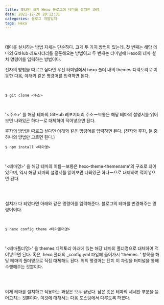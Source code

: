 ```yaml
---
title: 초보인 내가 Hexo 블로그에 테마를 설치한 과정
date: 2021-12-20 20:12:31
categories: 블로그 개발일지
tags: Hexo
---
```

</br>

테마를 설치하는 방법 자체는 단순하다. 크게 두 가지 방법이 있는데, 첫 번째는 해당 테마의 GitHub 레포지터리를 클론해오는 방법이고 두 번째는 터미널에 Hexo의 테마 설치 명령어를 입력하는 방법이다. 

<!-- more -->

전자의 방법을 따르고 싶다면 우선 터미널에서 hexo 폴더 내의 themes 디렉토리로 이동한 다음, 아래와 같은 명령어를 입력하면 된다.

</br>

    $ git clone <주소>

</br>

'<주소>' 를 해당 테마의 GitHub 레포지터리 주소ー보통은 해당 테마의 설명서를 읽어보면 나와있곤 하다ー로 대체하여 적어넣으면 된다.

후자의 방법을 따르고 싶다면 아래와 같은 명령어를 입력하면 된다. (전자와 후자, 둘 중 하나의 방법만 고르면 된다.)

    $ npm install <테마명>
    
</br>

'<테마명>' 을 해당 테마의 이름ー보통은 hexo-theme-themename'의 구조로 되어있으며, 역시 해당 테마의 설명서를 읽어보면 나와있곤 하다ー으로 대체하여 적어넣으면 된다.

</br>
</br>

설치가 다 되었다면 아래와 같은 명령어를 입력해준다. 블로그의 테마를 변경해주는 명령어이다.

</br>

    $ hexo config theme <테마폴더명>
    
</br>

'<테마폴더명>' 을 themes 디렉토리 아래에 있는 해당 테마의 폴더명으로 대체하여 적어넣으면 된다. 혹은, hexo 폴더의 _config.yml 파일에 들어가서 'themes: ' 항목을 해당 테마의 폴더명으로 직접 대체해도 된다. 위의 명령어는 단지 이 과정을 터미널을 통해 수행해주는 것뿐이다.

</br></br>

이제 테마를 설치하고 적용하는 과정은 모두 끝났다. 남은 것은 테마의 세세한 부분을 뜯어고치는 것뿐이다. 이것에 대해서는 다음 포스팅에서 다루도록 하겠다.

</br></br>

